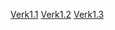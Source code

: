 [Verk1.1](/1first/Verk1_Web_1.html)
[Verk1.2](/1first/Verk1_Web_2.html)
[Verk1.3](/1first/Verk1_Web_3.html)